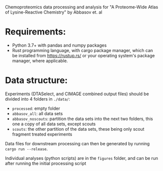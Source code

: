 Chemoproteomics data processing and analysis for "A Proteome-Wide Atlas of Lysine-Reactive Chemistry" by Abbasov et. al

# Requirements:

- Python 3.7+ with pandas and numpy packages
- Rust programming language, with cargo package manager, which can be installed from <https://rustup.rs/> or your operating system's package manager, where applicable.

# Data structure:

Experiments (DTASelect, and CIMAGE combined output files) should be divided into 4 folders in `./data/`:
- `processed`: empty folder
- `abbasov_all`: all data sets
- `abbasov_noscouts`: partition the data sets into the next two folders, this one a copy of all data sets, except scouts
- `scouts`: the other partition of the data sets, these being only scout fragment treated experiments

Data files for downstream processing can then be generated by running `cargo run --release`.

Individual analyses (python scripts) are in the `figures` folder, and can be run after running the initial processing script
